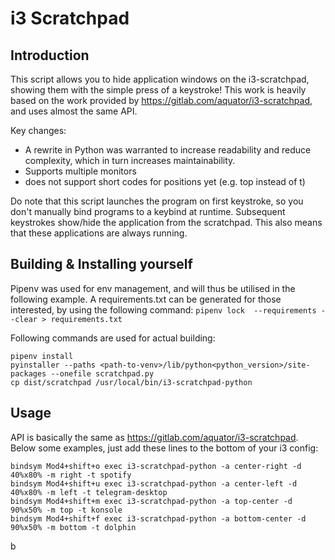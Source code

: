 # i3 Scratchpad
## Introduction

This script allows you to hide application windows on the i3-scratchpad, showing them with the simple press of a keystroke!
This work is heavily based on the work provided by https://gitlab.com/aquator/i3-scratchpad, and uses almost the same API.

Key changes:
* A rewrite in Python was warranted to increase readability and reduce complexity, which in turn increases maintainability.
* Supports multiple monitors
* does not support short codes for positions yet (e.g. top instead of t)

Do note that this script launches the program on first keystroke, so you don't manually bind programs to a keybind at runtime.
Subsequent keystrokes show/hide the application from the scratchpad. This also means that these applications are always running.

## Building & Installing yourself
Pipenv was used for env management, and will thus be utilised in the following example.
A requirements.txt can be generated for those interested, by using the following command:
`pipenv lock  --requirements --clear > requirements.txt`

Following commands are used for actual building:
```
pipenv install
pyinstaller --paths <path-to-venv>/lib/python<python_version>/site-packages --onefile scratchpad.py
cp dist/scratchpad /usr/local/bin/i3-scratchpad-python
```

## Usage
API is basically the same as https://gitlab.com/aquator/i3-scratchpad.
Below some examples, just add these lines to the bottom of your i3 config:
```
bindsym Mod4+shift+o exec i3-scratchpad-python -a center-right -d 40%x80% -m right -t spotify
bindsym Mod4+shift+u exec i3-scratchpad-python -a center-left -d 40%x80% -m left -t telegram-desktop
bindsym Mod4+shift+m exec i3-scratchpad-python -a top-center -d 90%x50% -m top -t konsole
bindsym Mod4+shift+f exec i3-scratchpad-python -a bottom-center -d 90%x50% -m bottom -t dolphin
```
b